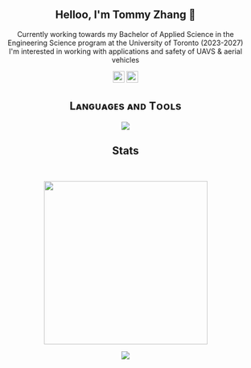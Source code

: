 <h2 align="center">Helloo, I'm Tommy Zhang 👋</h2>

<p align="center">
  Currently working towards my Bachelor of Applied Science in the Engineering Science program at the University of Toronto (2023-2027)
  <br> I'm interested in working with applications and safety of UAVS & aerial vehicles
</p>

<p align="center"> <a href="https://www.linkedin.com/in/tommyzhng/"><img src="https://img.shields.io/badge/linkedin-%230077B5.svg?&style=for-the-badge&logo=linkedin&logoColor=white" height=23></a> <a href="mailto:tzy.zhang@mail.utoronto.ca"><img src="https://img.shields.io/badge/Outlook-0078D4?style=for-the-badge&logo=mailbox.org&logoColor=white" height=23></a>
<!--Languages and Tools Section-->       
<h2 align="center">Lᴀɴɢᴜᴀɢᴇs ᴀɴᴅ Tᴏᴏʟs</h2> 
<p align="center">
<img src="https://skillicons.dev/icons?i=ros,cpp,matlab,py,git,vscode,linux,qt,gcp,raspberrypi&perline=10"/>
</p>

<h2 align="center">Stats</h2>
<br>

<p align="center">
<a href="https://github.com/tommyzhng/">
      <img width=325  src="https://github-readme-stats.vercel.app/api/top-langs/?username=tommyzhng&size_weight=0.2&count_weight=0.5&title_color=61dafb&text_color=ffffff&icon_color=61dafb&bg_color=20232a&langs_count=8&layout=compact&border_color=61dafb&hide_border=true" />
 </a>
</p>

<!--Footer--> 
<p align="center">
  <img src="https://capsule-render.vercel.app/api?type=waving&color=auto&height=65&section=footer"/>
</p>
